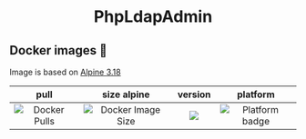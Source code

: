 <h1 align="center">PhpLdapAdmin</h1>

## Docker images 🐋

Image is based on [Alpine 3.18](https://hub.docker.com/repository/docker/johann8/phpldapadmin/general)

| pull | size alpine | version | platform |
|:---------------------------------:|:--------------------------------:|:----------------------------------:|:--------------------------------:|
| ![Docker Pulls](https://img.shields.io/docker/pulls/johann8/phpldapadmin?logo=docker&label=pulls&style=flat-square&color=blue) | ![Docker Image Size](https://img.shields.io/docker/image-size/johann8/phpldapadmin/latest?logo=docker&style=flat-square&color=blue&sort=semver) | [![](https://img.shields.io/docker/v/johann8/phpldapadmin/latest?logo=docker&style=flat-square&color=blue&sort=semver)](https://hub.docker.com/r/johann8/phpldapadmin/tags "Version badge") | ![](https://img.shields.io/badge/platform-amd64-blue "Platform badge") |

